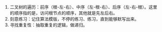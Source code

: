 1. 二叉树的遍历：前序（根-左-右）、中序（左-根-右）、后序（左-右-根）。这里的顺序指的是，访问根节点的顺序，其他就是先左后右。
2. 刻意练习：记住算法模版，不停的练习、练习，直到能够默写出来。
3. 寻找重复性：抽取重复的逻辑，做递归。